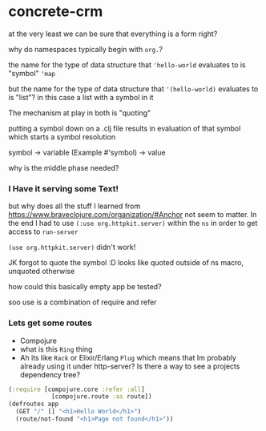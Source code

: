 # concrete-crm

at the very least we can be sure that everything is a form right?

why do namespaces typically begin with `org.`?


the name for the type of data structure that `'hello-world` evaluates to is "symbol"
`'map`

but the name for the type of data structure that `'(hello-world)` evaluates to is "list"? in this case a list with a symbol in it

The mechanism at play in both is "quoting"

putting a symbol down on a .clj file results in
evaluation of that symbol which starts a  symbol resolution

symbol -> variable (Example #'symbol) -> value

why is the middle phase needed?


### I Have it serving some Text!
but why does all the stuff I learned from https://www.braveclojure.com/organization/#Anchor
not seem to matter. In the end I had to use `(:use org.httpkit.server)` within the `ns` in order to get access to `run-server`

`(use org.httpkit.server)` didn't work!

JK forgot to quote the symbol :D
looks like quoted outside of ns macro, unquoted otherwise

how could this basically empty app be tested?

soo use is a combination of  require and refer



### Lets get some routes

- Compojure
- what is this `Ring` thing
- Ah its like `Rack` or  Elixir/Erlang `Plug`
  which means that Im probably already using it under http-server? Is there a way to see a projects dependency tree?

```clj
(:require [compojure.core :refer :all]
            [compojure.route :as route])
(defroutes app
  (GET "/" [] "<h1>Hello World</h1>")
  (route/not-found "<h1>Page not found</h1>"))
```
